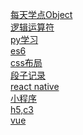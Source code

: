 <a href="https://github.com/qw789/blogs/issues/1">每天学点Object</a><br/>
<a href="https://github.com/qw789/blogs/issues/2">逻辑运算符</a><br/>
<a href="https://github.com/qw789/blogs/issues/3">py学习</a><br/>
<a href="https://github.com/qw789/blogs/issues/4">es6</a><br/>
<a href="https://github.com/qw789/blogs/issues/5">css布局</a><br>
<a href="https://github.com/qw789/blogs/issues/6">段子记录</a><br>
<a href="https://github.com/qw789/blogs/issues/7">react native</a><br>
<a href="https://github.com/qw789/blogs/issues/8">小程序</a><br>
<a href="https://github.com/qw789/blogs/issues/9">h5,c3</a><br>
<a href="https://github.com/qw789/blogs/issues/10">vue</a><br>
